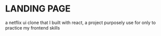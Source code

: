 # LANDING PAGE 

a netflix ui clone that I built with react, a project purposely use for only to practice my frontend skills

